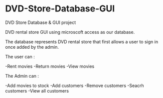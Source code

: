 # DVD-Store-Database-GUI
DVD Store Database &amp; GUI project

DVD rental store GUI using microscoft access as our database.

The database represents DVD rental store that first allows a user to sign in once added by the admin. 

The user can :

-Rent movies
-Return movies
-View movies

The Admin can :

-Add movies to stock
-Add customers
-Remove customers
-Seacrh customers
-View all customers

